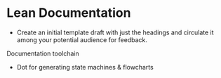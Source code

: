 # Lean Documentation

* Create an initial template draft with just the headings and circulate it among your potential audience for feedback.

Documentation toolchain

* Dot for generating state machines & flowcharts

